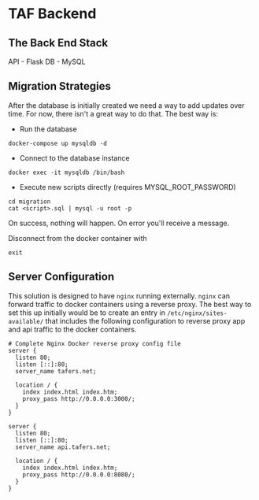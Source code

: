 # TAF Backend



## The Back End Stack

API - Flask
DB  -  MySQL

## Migration Strategies

After the database is initially created we need a way to add updates over time. For now, there isn't a great way to do that. The best way is:

- Run the database
```
docker-compose up mysqldb -d
```
- Connect to the database instance
```
docker exec -it mysqldb /bin/bash
```
- Execute new scripts directly (requires MYSQL_ROOT_PASSWORD)
```
cd migration
cat <script>.sql | mysql -u root -p
```

On success, nothing will happen. On error you'll receive a message.

Disconnect from the docker container with
```
exit
```

## Server Configuration

This solution is designed to have `nginx` running externally.
`nginx` can forward traffic to docker containers using a reverse proxy.
The best way to set this up initially would be to create an entry in
`/etc/nginx/sites-available/` that includes the following configuration
to reverse proxy app and api traffic to the docker containers.
```
# Complete Nginx Docker reverse proxy config file
server {
  listen 80;
  listen [::]:80;
  server_name tafers.net;

  location / {
    index index.html index.htm;
    proxy_pass http://0.0.0.0:3000/;
  }
}

server {
  listen 80;
  listen [::]:80;
  server_name api.tafers.net;

  location / {
    index index.html index.htm;
    proxy_pass http://0.0.0.0:8080/;
  }
}
```